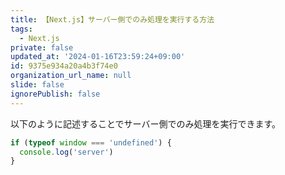 ```yaml
---
title: 【Next.js】サーバー側でのみ処理を実行する方法
tags:
  - Next.js
private: false
updated_at: '2024-01-16T23:59:24+09:00'
id: 9375e934a20a4b3f74e0
organization_url_name: null
slide: false
ignorePublish: false
---
```

以下のように記述することでサーバー側でのみ処理を実行できます。

```js
if (typeof window === 'undefined') {
  console.log('server')
} 
```
